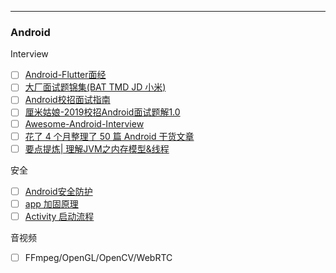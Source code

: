 

---

### Android

Interview

- [ ] [Android-Flutter面经](https://juejin.im/post/5ea2ab266fb9a03c82234a9f)
- [ ] [大厂面试题锦集(BAT TMD JD 小米)  ](https://www.jianshu.com/p/cf5092fa2694)
- [ ] [Android校招面试指南](https://www.jianshu.com/p/3df3d2974234)
- [ ] [厘米姑娘-2019校招Android面试题解1.0](https://www.jianshu.com/p/718aa3c1a70b)
- [ ] [Awesome-Android-Interview](https://github.com/JsonChao/Awesome-Android-Interview)
- [ ] [花了 4 个月整理了 50 篇 Android 干货文章](https://juejin.im/post/5940e0f6128fe1006a0d6cd9)
- [ ] [要点提炼| 理解JVM之内存模型&线程](https://www.jianshu.com/p/90a036212cb4)

安全

- [ ] [Android安全防护](https://blog.csdn.net/u013409903/article/details/76686155)
- [ ] [app 加固原理](https://www.jianshu.com/p/3a2dbf2b658e)
- [ ] [Activity 启动流程](https://mp.weixin.qq.com/s/aEadJQUQLL_DsbkRZw80lQ)

音视频

- [ ] FFmpeg/OpenGL/OpenCV/WebRTC
